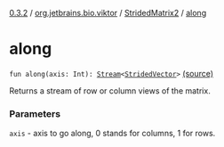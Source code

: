 [0.3.2](../../index.md) / [org.jetbrains.bio.viktor](../index.md) / [StridedMatrix2](index.md) / [along](.)

# along

`fun along(axis: Int): `[`Stream`](http://docs.oracle.com/javase/6/docs/api/java/util/stream/Stream.html)`<`[`StridedVector`](../-strided-vector/index.md)`>` [(source)](https://github.com/JetBrains-Research/viktor/blob/0.3.2/src/main/kotlin/org/jetbrains/bio/viktor/StridedMatrix2.kt#L145)

Returns a stream of row or column views of the matrix.

### Parameters

`axis` - axis to go along, 0 stands for columns, 1 for rows.